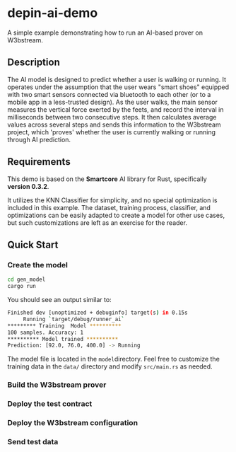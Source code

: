 # depin-ai-demo

A simple example demonstrating how to run an AI-based prover on W3bstream.

## Description

The AI model is designed to predict whether a user is walking or running. It operates under the assumption that the user wears "smart shoes" equipped with two smart sensors connected via bluetooth to each other (or to a mobile app in a less-trusted design). As the user walks, the main sensor measures the vertical force exerted by the feets, and record the interval in milliseconds between two consecutive steps. It then calculates average values across several steps and sends this information to the W3bstream project, which 'proves' whether the user is currently walking or running through AI prediction.

## Requirements

This demo is based on the **Smartcore** AI library for Rust, specifically **version 0.3.2**.

It utilizes the KNN Classifier for simplicity, and no special optimization is included in this example. The dataset, training process, classifier, and optimizations can be easily adapted to create a model for other use cases, but such customizations are left as an exercise for the reader.

## Quick Start

### Create the model

```sh
cd gen_model
cargo run
```

You should see an output similar to:

```sh
Finished dev [unoptimized + debuginfo] target(s) in 0.15s
     Running `target/debug/runner_ai`
********* Training  Model **********
100 samples. Accuracy: 1
********** Model trained **********
Prediction: [92.0, 76.0, 400.0] -> Running
```

The model file is located in the `model`directory. Feel free to customize the training data in the `data/` directory and modify `src/main.rs` as needed.

### Build the W3bstream prover

### Deploy the test contract

### Deploy the W3bstream configuration

### Send test data